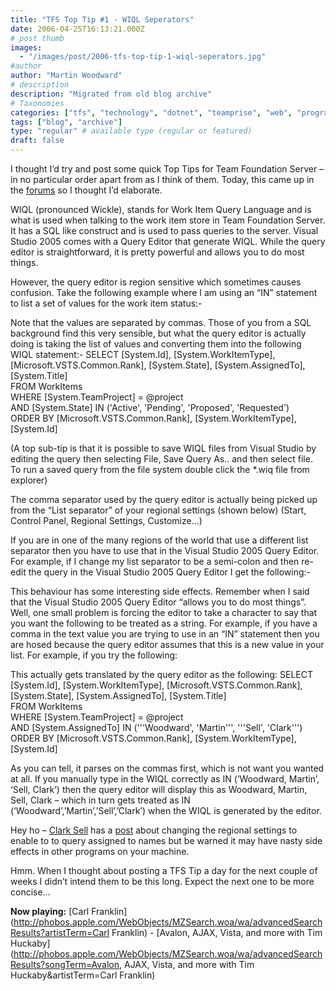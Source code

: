 ```yaml
---
title: "TFS Top Tip #1 - WIQL Seperators"
date: 2006-04-25T16:13:21.000Z
# post thumb
images:
  - "/images/post/2006-tfs-top-tip-1-wiql-seperators.jpg"
#author
author: "Martin Woodward"
# description
description: "Migrated from old blog archive"
# Taxonomies
categories: ["tfs", "technology", "dotnet", "teamprise", "web", "programming"]
tags: ["blog", "archive"]
type: "regular" # available type (regular or featured)
draft: false
---
```

I thought I’d try and post some quick Top Tips for Team Foundation Server – in no particular order apart from as I think of them.  Today, this came up in the [forums](http://forums.microsoft.com/MSDN/ShowPost.aspx?PostID=366920&SiteID=1) so I thought I’d elaborate.

WIQL (pronounced Wickle), stands for Work Item Query Language and is what is used when talking to the work item store in Team Foundation Server.  It has a SQL like construct and is used to pass queries to the server.  Visual Studio 2005 comes with a Query Editor that generate WIQL.  While the query editor is straightforward, it is pretty powerful and allows you to do most things.

However, the query editor is region sensitive which sometimes causes confusion.  Take the following example where I am using an “IN” statement to list a set of values for the work item status:-

Note that the values are separated by commas.  Those of you from a SQL background find this very sensible, but what the query editor is actually doing is taking the list of values and converting them into the following WIQL statement:-
SELECT   [System.Id], [System.WorkItemType], [Microsoft.VSTS.Common.Rank], [System.State], [System.AssignedTo], [System.Title]  
FROM     WorkItems  
WHERE    [System.TeamProject] = @project   
AND      [System.State] IN ('Active', 'Pending', 'Proposed', 'Requested')  
ORDER BY [Microsoft.VSTS.Common.Rank], [System.WorkItemType], [System.Id]

(A top sub-tip is that it is possible to save WIQL files from Visual Studio by editing the query then selecting File, Save Query As.. and then select file.  To run a saved query from the file system double click the *.wiq file from explorer)

The comma separator used by the query editor is actually being picked up from the “List separator” of your regional settings (shown below) (Start, Control Panel, Regional Settings, Customize…)

[](http://www.woodwardweb.com/blog/region_settings.png)

If you are in one of the many regions of the world that use a different list separator then you have to use that in the Visual Studio 2005 Query Editor.  For example, if I change my list separator to be a semi-colon and then re-edit the query in the Visual Studio 2005 Query Editor I get the following:-

This behaviour has some interesting side effects.  Remember when I said that the Visual Studio 2005 Query Editor “allows you to do most things”.  Well, one small problem is forcing the editor to take a character to say that you want the following to be treated as a string.  For example, if you have a comma in the text value you are trying to use in an “IN” statement then you are hosed because the query editor assumes that this is a new value in your list.  For example, if you try the following:

This actually gets translated by the query editor as the following:
SELECT   [System.Id], [System.WorkItemType], [Microsoft.VSTS.Common.Rank], [System.State], [System.AssignedTo], [System.Title]  
FROM     WorkItems  
WHERE    [System.TeamProject] = @project   
AND      [System.AssignedTo] IN ('''Woodward', 'Martin''', '''Sell', 'Clark''')  
ORDER BY [Microsoft.VSTS.Common.Rank], [System.WorkItemType], [System.Id]

As you can tell, it parses on the commas first, which is not want you wanted at all.  If you manually type in the WIQL correctly as IN (‘Woodward, Martin’, ‘Sell, Clark’) then the query editor will display this as Woodward, Martin, Sell, Clark – which in turn gets treated as IN (‘Woodward’,’Martin’,’Sell’,’Clark’) when the WIQL is generated by the editor.  

Hey ho – [Clark Sell](http://www.csell.net/) has a [post](http://csell.net/PermaLink,guid,aae3824a-d5d5-4326-a5b0-d7ee1b5c1d25.aspx) about changing the regional settings to enable to to query assigned to names but be warned it may have nasty side effects in other programs on your machine.

Hmm.  When I thought about posting a TFS Tip a day for the next couple of weeks I didn’t intend them to be this long.  Expect the next one to be more concise…

**Now playing:** [Carl Franklin](http://phobos.apple.com/WebObjects/MZSearch.woa/wa/advancedSearchResults?artistTerm=Carl Franklin) - [Avalon, AJAX, Vista, and more with Tim Huckaby](http://phobos.apple.com/WebObjects/MZSearch.woa/wa/advancedSearchResults?songTerm=Avalon, AJAX, Vista, and more with Tim Huckaby&artistTerm=Carl Franklin)